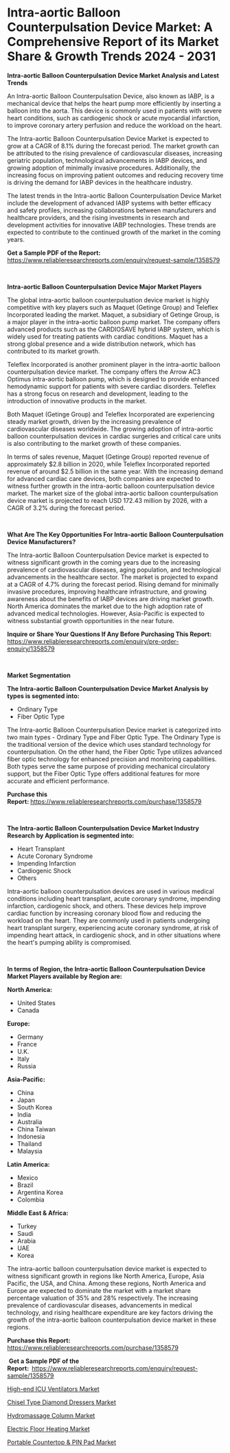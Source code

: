 <p><h1>Intra-aortic Balloon Counterpulsation Device Market: A Comprehensive Report of its Market Share & Growth Trends 2024 - 2031</h1></p><p><strong>Intra-aortic Balloon Counterpulsation Device Market Analysis and Latest Trends</strong></p>
<p><p>An Intra-aortic Balloon Counterpulsation Device, also known as IABP, is a mechanical device that helps the heart pump more efficiently by inserting a balloon into the aorta. This device is commonly used in patients with severe heart conditions, such as cardiogenic shock or acute myocardial infarction, to improve coronary artery perfusion and reduce the workload on the heart.</p><p>The Intra-aortic Balloon Counterpulsation Device Market is expected to grow at a CAGR of 8.1% during the forecast period. The market growth can be attributed to the rising prevalence of cardiovascular diseases, increasing geriatric population, technological advancements in IABP devices, and growing adoption of minimally invasive procedures. Additionally, the increasing focus on improving patient outcomes and reducing recovery time is driving the demand for IABP devices in the healthcare industry.</p><p>The latest trends in the Intra-aortic Balloon Counterpulsation Device Market include the development of advanced IABP systems with better efficacy and safety profiles, increasing collaborations between manufacturers and healthcare providers, and the rising investments in research and development activities for innovative IABP technologies. These trends are expected to contribute to the continued growth of the market in the coming years.</p></p>
<p><strong>Get a Sample PDF of the Report:&nbsp;</strong> <a href="https://www.reliableresearchreports.com/enquiry/request-sample/1358579">https://www.reliableresearchreports.com/enquiry/request-sample/1358579</a></p>
<p>&nbsp;</p>
<p><strong>Intra-aortic Balloon Counterpulsation Device Major Market Players</strong></p>
<p><p>The global intra-aortic balloon counterpulsation device market is highly competitive with key players such as Maquet (Getinge Group) and Teleflex Incorporated leading the market. Maquet, a subsidiary of Getinge Group, is a major player in the intra-aortic balloon pump market. The company offers advanced products such as the CARDIOSAVE hybrid IABP system, which is widely used for treating patients with cardiac conditions. Maquet has a strong global presence and a wide distribution network, which has contributed to its market growth.</p><p>Teleflex Incorporated is another prominent player in the intra-aortic balloon counterpulsation device market. The company offers the Arrow AC3 Optimus intra-aortic balloon pump, which is designed to provide enhanced hemodynamic support for patients with severe cardiac disorders. Teleflex has a strong focus on research and development, leading to the introduction of innovative products in the market.</p><p>Both Maquet (Getinge Group) and Teleflex Incorporated are experiencing steady market growth, driven by the increasing prevalence of cardiovascular diseases worldwide. The growing adoption of intra-aortic balloon counterpulsation devices in cardiac surgeries and critical care units is also contributing to the market growth of these companies. </p><p>In terms of sales revenue, Maquet (Getinge Group) reported revenue of approximately $2.8 billion in 2020, while Teleflex Incorporated reported revenue of around $2.5 billion in the same year. With the increasing demand for advanced cardiac care devices, both companies are expected to witness further growth in the intra-aortic balloon counterpulsation device market. The market size of the global intra-aortic balloon counterpulsation device market is projected to reach USD 172.43 million by 2026, with a CAGR of 3.2% during the forecast period.</p></p>
<p>&nbsp;</p>
<p><strong>What Are The Key Opportunities For Intra-aortic Balloon Counterpulsation Device Manufacturers?</strong></p>
<p><p>The Intra-aortic Balloon Counterpulsation Device market is expected to witness significant growth in the coming years due to the increasing prevalence of cardiovascular diseases, aging population, and technological advancements in the healthcare sector. The market is projected to expand at a CAGR of 4.7% during the forecast period. Rising demand for minimally invasive procedures, improving healthcare infrastructure, and growing awareness about the benefits of IABP devices are driving market growth. North America dominates the market due to the high adoption rate of advanced medical technologies. However, Asia-Pacific is expected to witness substantial growth opportunities in the near future.</p></p>
<p><strong>Inquire or Share Your Questions If Any Before Purchasing This Report:</strong> <a href="https://www.reliableresearchreports.com/enquiry/pre-order-enquiry/1358579">https://www.reliableresearchreports.com/enquiry/pre-order-enquiry/1358579</a></p>
<p>&nbsp;</p>
<p><strong>Market Segmentation</strong></p>
<p><strong>The Intra-aortic Balloon Counterpulsation Device Market Analysis by types is segmented into:</strong></p>
<p><ul><li>Ordinary Type</li><li>Fiber Optic Type</li></ul></p>
<p><p>The Intra-aortic Balloon Counterpulsation Device market is categorized into two main types - Ordinary Type and Fiber Optic Type. The Ordinary Type is the traditional version of the device which uses standard technology for counterpulsation. On the other hand, the Fiber Optic Type utilizes advanced fiber optic technology for enhanced precision and monitoring capabilities. Both types serve the same purpose of providing mechanical circulatory support, but the Fiber Optic Type offers additional features for more accurate and efficient performance.</p></p>
<p><strong>Purchase this Report:&nbsp;</strong><a href="https://www.reliableresearchreports.com/purchase/1358579">https://www.reliableresearchreports.com/purchase/1358579</a></p>
<p>&nbsp;</p>
<p><strong>The Intra-aortic Balloon Counterpulsation Device Market Industry Research by Application is segmented into:</strong></p>
<p><ul><li>Heart Transplant</li><li>Acute Coronary Syndrome</li><li>Impending Infarction</li><li>Cardiogenic Shock</li><li>Others</li></ul></p>
<p><p>Intra-aortic balloon counterpulsation devices are used in various medical conditions including heart transplant, acute coronary syndrome, impending infarction, cardiogenic shock, and others. These devices help improve cardiac function by increasing coronary blood flow and reducing the workload on the heart. They are commonly used in patients undergoing heart transplant surgery, experiencing acute coronary syndrome, at risk of impending heart attack, in cardiogenic shock, and in other situations where the heart's pumping ability is compromised.</p></p>
<p>&nbsp;</p>
<p><strong>In terms of Region, the Intra-aortic Balloon Counterpulsation Device Market Players available by Region are:</strong></p>
<p>
    <p> <strong> North America: </strong>
        <ul>
            <li>United States</li>
            <li>Canada</li>
        </ul>
        </p> 
    <p> <strong> Europe: </strong>
        <ul>
            <li>Germany</li>
            <li>France</li>
            <li>U.K.</li>
            <li>Italy</li>
            <li>Russia</li>
        </ul>
        </p> 
    <p> <strong> Asia-Pacific: </strong>
        <ul>
            <li>China</li>
            <li>Japan</li>
            <li>South Korea</li>
            <li>India</li>
            <li>Australia</li>
            <li>China Taiwan</li>
            <li>Indonesia</li>
            <li>Thailand</li>
            <li>Malaysia</li>
        </ul>
        </p> 
    <p> <strong> Latin America: </strong>
        <ul>
            <li>Mexico</li>
            <li>Brazil</li>
            <li>Argentina Korea</li>
            <li>Colombia</li>
        </ul>
        </p> 
    <p> <strong> Middle East & Africa: </strong>
        <ul>
            <li>Turkey</li>
            <li>Saudi</li>
            <li>Arabia</li>
            <li>UAE</li>
            <li>Korea</li>
        </ul>
    </p>
    </p>
<p><p>The intra-aortic balloon counterpulsation device market is expected to witness significant growth in regions like North America, Europe, Asia Pacific, the USA, and China. Among these regions, North America and Europe are expected to dominate the market with a market share percentage valuation of 35% and 28% respectively. The increasing prevalence of cardiovascular diseases, advancements in medical technology, and rising healthcare expenditure are key factors driving the growth of the intra-aortic balloon counterpulsation device market in these regions.</p></p>
<p><strong>Purchase this Report: </strong><a href="https://www.reliableresearchreports.com/purchase/1358579">https://www.reliableresearchreports.com/purchase/1358579</a></p>
<p>&nbsp;<strong>Get a Sample PDF of the Report:&nbsp;&nbsp;</strong><a href="https://www.reliableresearchreports.com/enquiry/request-sample/1358579">https://www.reliableresearchreports.com/enquiry/request-sample/1358579</a></p>
<p><strong></strong></p>
<p><p><a href="https://github.com/okotobwrhuteie/Market-Research-Report-List-1/blob/main/high-end-icu-ventilators-market.md">High-end ICU Ventilators Market</a></p><p><a href="https://medium.com/@garettbauch/chisel-type-diamond-dressers-market-size-market-outlook-and-market-forecast-2024-to-2031-98c7da85f8c4">Chisel Type Diamond Dressers Market</a></p><p><a href="https://medium.com/@garettbauch/hydromassage-column-nbsp-market-focuses-on-market-share-size-and-projected-forecast-till-2031-6bb16a991256">Hydromassage Column Market</a></p><p><a href="https://medium.com/@garettbauch/electric-floor-heating-market-size-market-outlook-and-market-forecast-2024-to-2031-ebc0b3c98abf">Electric Floor Heating Market</a></p><p><a href="https://github.com/myacatherineblakecaczo9vcsw/Market-Research-Report-List-1/blob/main/portable-countertop-pin-pad-market.md">Portable Countertop & PIN Pad Market</a></p></p>